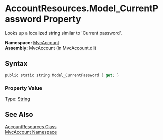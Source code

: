 AccountResources.Model_CurrentPassword Property
===============================================
Looks up a localized string similar to 'Current password'.

**Namespace:** [MvcAccount][1]  
**Assembly:** MvcAccount (in MvcAccount.dll)

Syntax
------

```csharp
public static string Model_CurrentPassword { get; }
```

### Property Value
Type: [String][2]

See Also
--------
[AccountResources Class][3]  
[MvcAccount Namespace][1]  

[1]: ../README.md
[2]: http://msdn.microsoft.com/en-us/library/s1wwdcbf
[3]: README.md